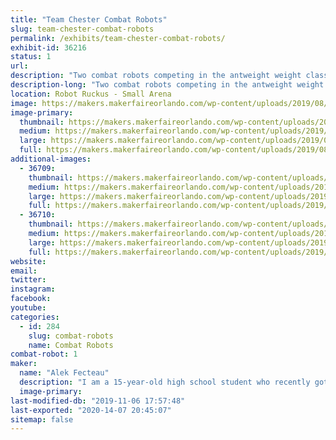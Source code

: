 ```yaml
---
title: "Team Chester Combat Robots"
slug: team-chester-combat-robots
permalink: /exhibits/team-chester-combat-robots/
exhibit-id: 36216
status: 1
url: 
description: "Two combat robots competing in the antweight weight class."
description-long: "Two combat robots competing in the antweight weight class."
location: Robot Ruckus - Small Arena
image: https://makers.makerfaireorlando.com/wp-content/uploads/2019/08/Vert-and-Chester-1024x768.png
image-primary:
  thumbnail: https://makers.makerfaireorlando.com/wp-content/uploads/2019/08/Vert-and-Chester-150x150.png
  medium: https://makers.makerfaireorlando.com/wp-content/uploads/2019/08/Vert-and-Chester-300x225.png
  large: https://makers.makerfaireorlando.com/wp-content/uploads/2019/08/Vert-and-Chester-1024x768.png
  full: https://makers.makerfaireorlando.com/wp-content/uploads/2019/08/Vert-and-Chester.png
additional-images:
  - 36709:
    thumbnail: https://makers.makerfaireorlando.com/wp-content/uploads/2019/08/Vert-2-2-150x150.png
    medium: https://makers.makerfaireorlando.com/wp-content/uploads/2019/08/Vert-2-2-300x225.png
    large: https://makers.makerfaireorlando.com/wp-content/uploads/2019/08/Vert-2-2.png
    full: https://makers.makerfaireorlando.com/wp-content/uploads/2019/08/Vert-2-2.png
  - 36710:
    thumbnail: https://makers.makerfaireorlando.com/wp-content/uploads/2019/08/Chester-Prime-1-150x150.png
    medium: https://makers.makerfaireorlando.com/wp-content/uploads/2019/08/Chester-Prime-1-300x300.png
    large: https://makers.makerfaireorlando.com/wp-content/uploads/2019/08/Chester-Prime-1-1024x1024.png
    full: https://makers.makerfaireorlando.com/wp-content/uploads/2019/08/Chester-Prime-1.png
website: 
email: 
twitter: 
instagram: 
facebook: 
youtube: 
categories:
  - id: 284
    slug: combat-robots
    name: Combat Robots
combat-robot: 1
maker:
  name: "Alek Fecteau"
  description: "I am a 15-year-old high school student who recently got into robot combat."
  image-primary: 
last-modified-db: "2019-11-06 17:57:48"
last-exported: "2020-14-07 20:45:07"
sitemap: false
---
```

